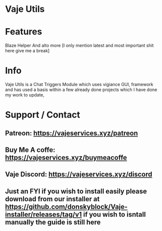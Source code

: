 # Vaje Utils

# Features
Blaze Helper 
And alto more [I only mention latest and most important shit here give me a break]


# Info
Vaje Utils is a Chat Triggers Module which uses vigiance GUI, framework and has used a basis within a few already done projects which I have done my work to update,

# Support / Contact

## Patreon: https://vajeservices.xyz/patreon

## Buy Me A coffe: https://vajeservices.xyz/buymeacoffe

## Vaje Discord: https://vajeservices.xyz/discord

## Just an FYI if you wish to install easily please download from our installer at https://github.com/donskyblock/Vaje-installer/releases/tag/v1 if you wish to isntall manually the guide is still here
